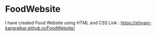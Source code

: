 # FoodWebsite
I have created Food Website using HTML and CSS
Link : https://shivani-kangralkar.github.io/FoodWebsite/
